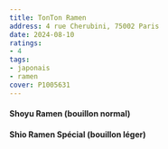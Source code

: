 ```yaml
---
title: TonTon Ramen
address: 4 rue Cherubini, 75002 Paris
date: 2024-08-10
ratings:
- 4
tags:
- japonais
- ramen
cover: P1005631
---
```


#### Shoyu Ramen (bouillon normal)

#### Shio Ramen Spécial (bouillon léger)